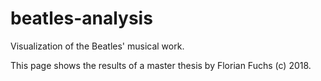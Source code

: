 # beatles-analysis
Visualization of the Beatles' musical work.

This page shows the results of a master thesis by Florian Fuchs (c) 2018.
